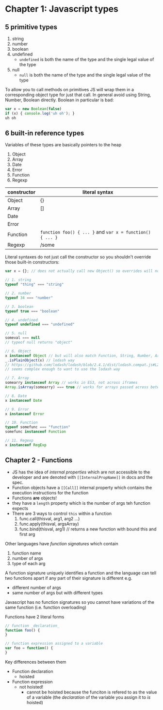 # Chapter 1: Javascript types

## 5 primitive types

1. string
2. number
3. boolean
4. undefined
    * `undefined` is both the name of the type and the single legal value of the type
5. null
    * `null` is both the name of the type and the single legal value of the type

To allow you to call methods on primitives JS will wrap them in a corresponding
object type for just that call. In general avoid using String, Number, Boolean
directly. Boolean in particular is bad:

```js
var x = new Boolean(false)
if (x) { console.log('uh oh'); }
uh oh
```

## 6 built-in reference types

Variables of these types are basically pointers to the heap

1. Object
2. Array
3. Date
4. Error
5. Function
6. Regexp

constructor | literal syntax
----------- | ---------------
Object      | {}
Array       | []
Date        |
Error       |
Function    | `function foo() { ... }` and `var x = function() { ... }`
Regexp      | /some|regex/


Literal syntaxes do not just call the constructor so you shouldn't override
those built-in constructors:

```js
var x = {}; // does not actually call new Object() so overrides will not be seen
```

```js
// 1. string
typeof "thing" === "string"

// 2. number
typeof 34 === "number"

// 3. boolean
typeof true === "boolean"

// 4. undefined
typeof undefined === "undefined"

// 5. null
someval === null
// typeof null returns "object"

// 6. Object
x instanceof Object // but will also match Function, String, Number, Array
_.isPlainObject(x) // lodash way
// https://github.com/lodash/lodash/blob/2.4.1/dist/lodash.compat.js#L2857
// seems complex enough to want to use the lodash way

// 7. Array
somearry instanceof Array // works in ES3, not across iframes
Array.isArray(somearry) === true // works for arrays passed across between iframes too, requires ES5 (no IE8 or older)

// 8. Date
x instanceof Date

// 9. Error
x instanceof Error

// 10. Function
typeof somefunc === "function"
somefunc instanceof Function

// 11. Regexp
x instanceof RegExp

```

## Chapter 2 - Functions

* JS has the idea of _internal properties_ which are not accessible to the
  developer and are denoted with `[[InternalPropName]]` in docs and the spec.
* Function objects have a `[[Call]]` internal property which contains the
  execution instructions for the function
* Functions **are** objects!
* they have a `length` property which is the number of args teh function expects
* There are 3 ways to control `this` within a function
    1. func.call(thisval, arg1, arg2 ...)
    2. func.apply(thisval, argsArray)
    3. func.bind(thisval, arg1) // returns a new function with bound this and first arg

Other languages have _function signatures_ which contain

1. function name
2. number of args
3. type of each arg

A function signature uniquely identifies a function and the language can tell
two functions apart if any part of their signature is different e.g.

* different number of args
* same number of args but with different types

Javascript has no function signatures so you cannot have variations of the same
function (i.e. function overloading)

Functions have 2 literal forms


```js
// function _declaration_
function foo() {
}

// function expression assigned to a variable
var foo = function() {
}
```

Key differences between them

* Function declaration
    * hoisted
* Function expression
    * not hoisted!
        * cannot be hoisted because the funciton is refered to as the value of
          a variable (the _declaration_ of the variable you assign it to _is_
          hoisted)

